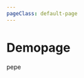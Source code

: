 ```yaml
---
pageClass: default-page
---
```


# Demopage

pepe

<PDF url="https://www.fce.vutbr.cz/pst/bstud/BH02_2015/S10_navrh_schodiste.pdf"/>

<YouTube id="Hviz46ggQkE" />
